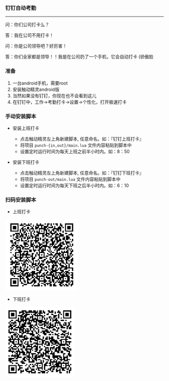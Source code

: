 ### 钉钉自动考勤
----

问：你们公司打卡么？

答：我在公司不用打卡！

问：你是公司领导吧？好厉害！

答：你们全家都是领导！！我是在公司扔了一个手机，它会自动打卡 (骄傲脸

### 准备
1. 一台android手机，需要root
2. 安装触动精灵android版
3. 当然如果没有钉钉，你现在也不会看到这儿
4. 在钉钉中，工作->考勤打卡->设置->个性化，打开极速打卡

### 手动安装脚本

* 安装上班打卡
	* 点击触动精灵左上角新建脚本, 任意命名。如：『钉钉上班打卡』
	* 将项目 `punch-{in,out}/main.lua` 文件内容粘贴到脚本中
	* 设置定时运行时间为每天上班之前半小时内。如：8：50

* 安装下班打卡
	* 点击触动精灵左上角新建脚本, 任意命名。如：『钉钉下班打卡』
	* 将项目 `punch-out/main.lua` 文件内容粘贴到脚本中
	* 设置定时运行时间为每天下班之后半小时内。如：6：10

	
### 扫码安装脚本

* 上班打卡

![上班打卡二维码](./punch-in/qrcode.png)

* 下班打卡

![下班打卡二维码](./punch-out/qrcode.png)

